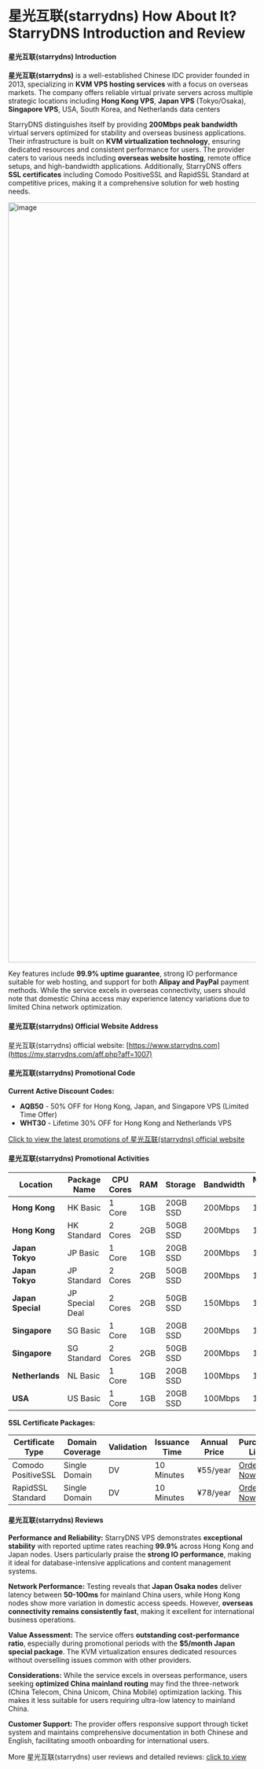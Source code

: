 # 星光互联(starrydns) How About It? StarryDNS Introduction and Review

#### 星光互联(starrydns) Introduction

**星光互联(starrydns)** is a well-established Chinese IDC provider founded in 2013, specializing in **KVM VPS hosting services** with a focus on overseas markets. The company offers reliable virtual private servers across multiple strategic locations including **Hong Kong VPS**, **Japan VPS** (Tokyo/Osaka), **Singapore VPS**, USA, South Korea, and Netherlands data centers 

StarryDNS distinguishes itself by providing **200Mbps peak bandwidth** virtual servers optimized for stability and overseas business applications. Their infrastructure is built on **KVM virtualization technology**, ensuring dedicated resources and consistent performance for users. The provider caters to various needs including **overseas website hosting**, remote office setups, and high-bandwidth applications. Additionally, StarryDNS offers **SSL certificates** including Comodo PositiveSSL and RapidSSL Standard at competitive prices, making it a comprehensive solution for web hosting needs.

<img width="2716" height="1547" alt="image" src="https://github.com/user-attachments/assets/dab47dfd-3c3c-4bfc-b08b-60bc7617ddca" />

Key features include **99.9% uptime guarantee**, strong IO performance suitable for web hosting, and support for both **Alipay and PayPal** payment methods. While the service excels in overseas connectivity, users should note that domestic China access may experience latency variations due to limited China network optimization.

#### 星光互联(starrydns) Official Website Address

星光互联(starrydns) official website: [https://www.starrydns.com](https://my.starrydns.com/aff.php?aff=1007)

#### 星光互联(starrydns) Promotional Code

**Current Active Discount Codes:**
- **AQB50** - 50% OFF for Hong Kong, Japan, and Singapore VPS (Limited Time Offer)
- **WHT30** - Lifetime 30% OFF for Hong Kong and Netherlands VPS

[Click to view the latest promotions of 星光互联(starrydns) official website](https://my.starrydns.com/aff.php?aff=1007)

#### 星光互联(starrydns) Promotional Activities

| **Location** | **Package Name** | **CPU Cores** | **RAM** | **Storage** | **Bandwidth** | **Monthly Traffic** | **Original Price** | **Promo Price (with AQB50)** | **Purchase Link** |
|-------------|-----------------|--------------|---------|------------|--------------|-------------------|-------------------|------------------------------|-------------------|
| **Hong Kong** | HK Basic | 1 Core | 1GB | 20GB SSD | 200Mbps | 1000GB | HK$77/month | HK$38.5/month | [Order Now](http://my.starrydns.com/aff.php?aff=1007&pid=432) |
| **Hong Kong** | HK Standard | 2 Cores | 2GB | 50GB SSD | 200Mbps | 1500GB | HK$148/month | HK$74/month | [Order Now](http://my.starrydns.com/aff.php?aff=1007&pid=429) |
| **Japan Tokyo** | JP Basic | 1 Core | 1GB | 20GB SSD | 200Mbps | 1000GB | HK$77/month | HK$38.5/month | [Order Now](http://my.starrydns.com/aff.php?aff=1007&pid=570) |
| **Japan Tokyo** | JP Standard | 2 Cores | 2GB | 50GB SSD | 200Mbps | 1500GB | HK$148/month | HK$74/month | [Order Now](http://my.starrydns.com/aff.php?aff=1007&pid=571) |
| **Japan Special** | JP Special Deal | 2 Cores | 2GB | 50GB SSD | 150Mbps | 1000GB | $5/month | - | [Order Now](http://my.starrydns.com/aff.php?aff=1007&gid=JapanSpecial) |
| **Singapore** | SG Basic | 1 Core | 1GB | 20GB SSD | 200Mbps | 1000GB | ¥77/month | ¥38.5/month | [Order Now](http://my.starrydns.com/aff.php?aff=1007&gid=82) |
| **Singapore** | SG Standard | 2 Cores | 2GB | 50GB SSD | 200Mbps | 1500GB | ¥148/month | ¥74/month | [Order Now](http://my.starrydns.com/aff.php?aff=1007&gid=82) |
| **Netherlands** | NL Basic | 1 Core | 1GB | 20GB SSD | 100Mbps | 1000GB | $6.5/month | $4.55/month (WHT30) | [Order Now](http://my.starrydns.com/aff.php?aff=1007&gid=NLUS) |
| **USA** | US Basic | 1 Core | 1GB | 20GB SSD | 100Mbps | 1000GB | $6.5/month | - | [Order Now](http://my.starrydns.com/aff.php?aff=1007&gid=NLUS) |

**SSL Certificate Packages:**

| **Certificate Type** | **Domain Coverage** | **Validation** | **Issuance Time** | **Annual Price** | **Purchase Link** |
|--------------------|-------------------|---------------|------------------|-----------------|-------------------|
| Comodo PositiveSSL | Single Domain | DV | 10 Minutes | ¥55/year | [Order Now](http://my.starrydns.com/aff.php?aff=1007&pid=580) |
| RapidSSL Standard | Single Domain | DV | 10 Minutes | ¥78/year | [Order Now](http://my.starrydns.com/aff.php?aff=1007&pid=661) |

#### 星光互联(starrydns) Reviews

**Performance and Reliability:** StarryDNS VPS demonstrates **exceptional stability** with reported uptime rates reaching **99.9%** across Hong Kong and Japan nodes. Users particularly praise the **strong IO performance**, making it ideal for database-intensive applications and content management systems.

**Network Performance:** Testing reveals that **Japan Osaka nodes** deliver latency between **50-100ms** for mainland China users, while Hong Kong nodes show more variation in domestic access speeds. However, **overseas connectivity remains consistently fast**, making it excellent for international business operations.

**Value Assessment:** The service offers **outstanding cost-performance ratio**, especially during promotional periods with the **$5/month Japan special package**. The KVM virtualization ensures dedicated resources without overselling issues common with other providers.

**Considerations:** While the service excels in overseas performance, users seeking **optimized China mainland routing** may find the three-network (China Telecom, China Unicom, China Mobile) optimization lacking. This makes it less suitable for users requiring ultra-low latency to mainland China.

**Customer Support:** The provider offers responsive support through ticket system and maintains comprehensive documentation in both Chinese and English, facilitating smooth onboarding for international users.

More 星光互联(starrydns) user reviews and detailed reviews: [click to view](https://my.starrydns.com/aff.php?aff=1007)
